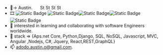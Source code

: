 - 👋-> Austin. &ensp;&ensp;&ensp;<img alt="Static Badge" src="https://img.shields.io/badge/LinkedIn-0077B5?style=for-the-badge&logo=linkedin&logoColor=white" href="https://www.linkedin.com/in/austin-adodo-2855b41a9/" style="height:1em; width: inherit;"> <img alt="Static Badge" src="https://img.shields.io/badge/C%23-239120?style=for-the-badge&logo=c-sharp&logoColor=white" href="" style="height:1em; width: inherit;"> <img alt="Static Badge" src="https://img.shields.io/badge/Python-3776AB?style=for-the-badge&logo=python&logoColor=white" href="" style="height:1em; width: inherit;"> <img alt="Static Badge" src="https://img.shields.io/badge/JavaScript-F7DF1E?style=for-the-badge&logo=javascript&logoColor=black" href="" style="height:1em; width: inherit;"> 
- 🎞️ <img alt="Static Badge" src="https://img.shields.io/badge/A%20Senior%20Software%20Engineer%20-8A2BE2"> <img alt="Static Badge" src="https://img.shields.io/badge/with%20significant%20experiences%20that%20include%20-8A2BE2"><img alt="Static Badge" src="https://img.shields.io/badge/developing%20E.R.Ps,%20Saas%20applications%20-8A2BE2"><img alt="Static Badge" src="https://img.shields.io/badge/backend%20and%20fontend%20-8A2BE2"><img alt="Static Badge" src="https://img.shields.io/badge/development%20of%20complex%20systems.-8A2BE2"> 
- 👀 interested in learning and collaborating with software Engineers worldwide.
- 🌱 stack => {Aps.net Core, Python,Django, SQL, NoSQL, Javascript, MVC, Angular ,Nodejs, C#, Jquery, React,REST,GraphQL}
- 📫  adodo.austin.o@gmail.com.

<!---
AustinAdodo/AustinAdodo is a ✨ special ✨ repository because its `README.md` (this file) appears on your GitHub profile.
You can click the Preview link to take a look at your changes.
--->
